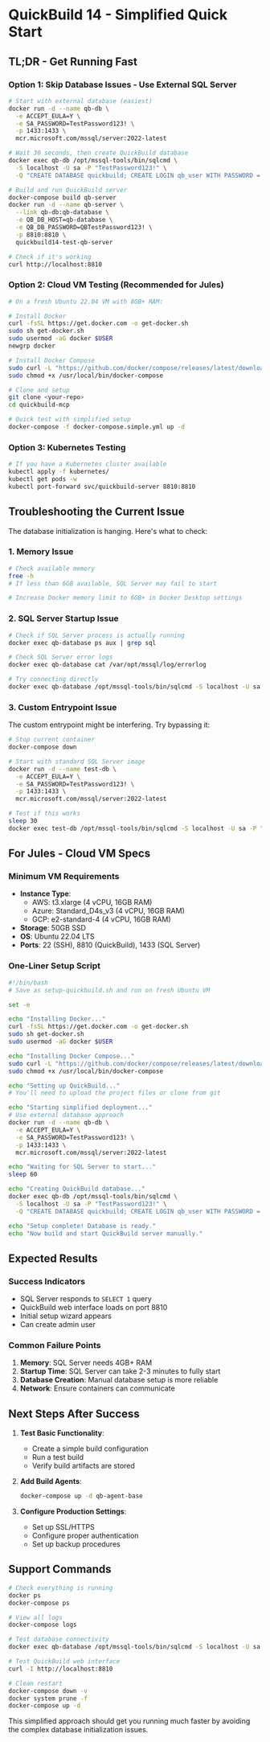 # QuickBuild 14 - Simplified Quick Start

## TL;DR - Get Running Fast

### Option 1: Skip Database Issues - Use External SQL Server
```bash
# Start with external database (easiest)
docker run -d --name qb-db \
  -e ACCEPT_EULA=Y \
  -e SA_PASSWORD=TestPassword123! \
  -p 1433:1433 \
  mcr.microsoft.com/mssql/server:2022-latest

# Wait 30 seconds, then create QuickBuild database
docker exec qb-db /opt/mssql-tools/bin/sqlcmd \
  -S localhost -U sa -P "TestPassword123!" \
  -Q "CREATE DATABASE quickbuild; CREATE LOGIN qb_user WITH PASSWORD = 'QBTestPassword123!'; USE quickbuild; CREATE USER qb_user FOR LOGIN qb_user; ALTER ROLE db_owner ADD MEMBER qb_user;"

# Build and run QuickBuild server
docker-compose build qb-server
docker run -d --name qb-server \
  --link qb-db:qb-database \
  -e QB_DB_HOST=qb-database \
  -e QB_DB_PASSWORD=QBTestPassword123! \
  -p 8810:8810 \
  quickbuild14-test-qb-server

# Check if it's working
curl http://localhost:8810
```

### Option 2: Cloud VM Testing (Recommended for Jules)
```bash
# On a fresh Ubuntu 22.04 VM with 8GB+ RAM:

# Install Docker
curl -fsSL https://get.docker.com -o get-docker.sh
sudo sh get-docker.sh
sudo usermod -aG docker $USER
newgrp docker

# Install Docker Compose
sudo curl -L "https://github.com/docker/compose/releases/latest/download/docker-compose-$(uname -s)-$(uname -m)" -o /usr/local/bin/docker-compose
sudo chmod +x /usr/local/bin/docker-compose

# Clone and setup
git clone <your-repo>
cd quickbuild-mcp

# Quick test with simplified setup
docker-compose -f docker-compose.simple.yml up -d
```

### Option 3: Kubernetes Testing
```bash
# If you have a Kubernetes cluster available
kubectl apply -f kubernetes/
kubectl get pods -w
kubectl port-forward svc/quickbuild-server 8810:8810
```

## Troubleshooting the Current Issue

The database initialization is hanging. Here's what to check:

### 1. Memory Issue
```bash
# Check available memory
free -h
# If less than 6GB available, SQL Server may fail to start

# Increase Docker memory limit to 6GB+ in Docker Desktop settings
```

### 2. SQL Server Startup Issue
```bash
# Check if SQL Server process is actually running
docker exec qb-database ps aux | grep sql

# Check SQL Server error logs
docker exec qb-database cat /var/opt/mssql/log/errorlog

# Try connecting directly
docker exec qb-database /opt/mssql-tools/bin/sqlcmd -S localhost -U sa -P "TestPassword123!" -Q "SELECT @@VERSION"
```

### 3. Custom Entrypoint Issue
The custom entrypoint might be interfering. Try bypassing it:

```bash
# Stop current container
docker-compose down

# Start with standard SQL Server image
docker run -d --name test-db \
  -e ACCEPT_EULA=Y \
  -e SA_PASSWORD=TestPassword123! \
  -p 1433:1433 \
  mcr.microsoft.com/mssql/server:2022-latest

# Test if this works
sleep 30
docker exec test-db /opt/mssql-tools/bin/sqlcmd -S localhost -U sa -P "TestPassword123!" -Q "SELECT 1"
```

## For Jules - Cloud VM Specs

### Minimum VM Requirements
- **Instance Type**: 
  - AWS: t3.xlarge (4 vCPU, 16GB RAM)
  - Azure: Standard_D4s_v3 (4 vCPU, 16GB RAM)
  - GCP: e2-standard-4 (4 vCPU, 16GB RAM)
- **Storage**: 50GB SSD
- **OS**: Ubuntu 22.04 LTS
- **Ports**: 22 (SSH), 8810 (QuickBuild), 1433 (SQL Server)

### One-Liner Setup Script
```bash
#!/bin/bash
# Save as setup-quickbuild.sh and run on fresh Ubuntu VM

set -e

echo "Installing Docker..."
curl -fsSL https://get.docker.com -o get-docker.sh
sudo sh get-docker.sh
sudo usermod -aG docker $USER

echo "Installing Docker Compose..."
sudo curl -L "https://github.com/docker/compose/releases/latest/download/docker-compose-$(uname -s)-$(uname -m)" -o /usr/local/bin/docker-compose
sudo chmod +x /usr/local/bin/docker-compose

echo "Setting up QuickBuild..."
# You'll need to upload the project files or clone from git

echo "Starting simplified deployment..."
# Use external database approach
docker run -d --name qb-db \
  -e ACCEPT_EULA=Y \
  -e SA_PASSWORD=TestPassword123! \
  -p 1433:1433 \
  mcr.microsoft.com/mssql/server:2022-latest

echo "Waiting for SQL Server to start..."
sleep 60

echo "Creating QuickBuild database..."
docker exec qb-db /opt/mssql-tools/bin/sqlcmd \
  -S localhost -U sa -P "TestPassword123!" \
  -Q "CREATE DATABASE quickbuild; CREATE LOGIN qb_user WITH PASSWORD = 'QBTestPassword123!'; USE quickbuild; CREATE USER qb_user FOR LOGIN qb_user; ALTER ROLE db_owner ADD MEMBER qb_user;"

echo "Setup complete! Database is ready."
echo "Now build and start QuickBuild server manually."
```

## Expected Results

### Success Indicators
- SQL Server responds to `SELECT 1` query
- QuickBuild web interface loads on port 8810
- Initial setup wizard appears
- Can create admin user

### Common Failure Points
1. **Memory**: SQL Server needs 4GB+ RAM
2. **Startup Time**: SQL Server can take 2-3 minutes to fully start
3. **Database Creation**: Manual database setup is more reliable
4. **Network**: Ensure containers can communicate

## Next Steps After Success

1. **Test Basic Functionality**:
   - Create a simple build configuration
   - Run a test build
   - Verify build artifacts are stored

2. **Add Build Agents**:
   ```bash
   docker-compose up -d qb-agent-base
   ```

3. **Configure Production Settings**:
   - Set up SSL/HTTPS
   - Configure proper authentication
   - Set up backup procedures

## Support Commands

```bash
# Check everything is running
docker ps
docker-compose ps

# View all logs
docker-compose logs

# Test database connectivity
docker exec qb-database /opt/mssql-tools/bin/sqlcmd -S localhost -U sa -P "TestPassword123!" -Q "SELECT 1"

# Test QuickBuild web interface
curl -I http://localhost:8810

# Clean restart
docker-compose down -v
docker system prune -f
docker-compose up -d
```

This simplified approach should get you running much faster by avoiding the complex database initialization issues.
